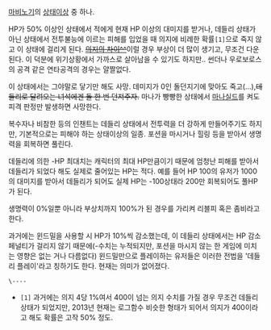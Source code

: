 [마비노기](%EB%A7%88%EB%B9%84%EB%85%B8%EA%B8%B0.md)의
[상태이상](%EC%83%81%ED%83%9C%EC%9D%B4%EC%83%81.md) 중 하나.

HP가 50% 이상인 상태에서 적에게 현재 HP 이상의 대미지를 받거나, 데들리 상태가 아닌 상태에서 전투불능에 이르는 피해를 입었을 때
의지에 비례한 확률`[1]`으로 죽지 않고 이 상태에 걸리게 된다. <del>[의지의
차이^^](/wiki/%EC%9D%98%EC%A7%80%EB%93%9C%EB%A6%BD)</del>이럴 경우 부상이 더 많이 생기고, 무조건
다운된다. 이 덕분에 위기상황에서 가까스로 살아남을 수 있기도 하지만.. 썬더나 우로보로스의 공격 같은 연타공격의 경우는 얄짤없다.

이 상태에서는 그야말로 닿기만 해도 사망. 데미지가 0인 돌던지기에 맞아도 죽고(...),<del>데들리로 달려오는 녀석에겐 돌 한 번
던져주자.</del> 마나가 빵빵한 상태에서 [마나실드](%EB%A7%88%EB%82%98%20%EC%8B%A4%EB%93%9C.md)를 켜도 피격 판정만 발생하면 사망한다.

복수자나 비참한 등의 인챈트는 데들리 상태에서 전투력을 더 강하게 만들어주기도 하지만, 기본적으로는 피해야 하는 상태이상의 일종. 포션을
마시거나 힐링 등을 받아서 생명력을 회복하면 풀린다.

데들리에 의한 -HP 최대치는 캐릭터의 최대 HP만큼이기 때문에 엄청난 피해를 받아서 데들리가 되었다 해도 실제로 줄어있는 HP는 적다.
예를 들어 HP 100의 유저가 1000의 대미지를 받아서 데들리가 되어도 실제 HP는 -100상태라 200만 회복되어도 풀HP가 된다.

생명력이 0%일뿐 아니라 부상치까지 100%가 된 경우를 가리켜 리블피 혹은 좀비라고 한다.

과거에는 윈드밀을 사용할 시 HP가 10%씩 감소했는데, 이 데들리 상태에서는 HP 감소 페널티가 걸리지 않기 때문에(-수치는 누적되지만,
포션을 마시지 않는 한 게임에 미치는 영향은 없는 거나 다름없다) 윈드밀만으로 플레이하는 유저들은 이러한 전법을 '데들리 플레이'라고
칭하기도 한다. 현재는 의미가 없어졌다.

`\----`

  * `[1]` 과거에는 의지 4당 1%여서 400이 넘는 의지 수치를 가질 경우 무조건 데들리 상태가 되었지만, 2013년 현재는 로그함수 비슷한 형태가 되어서 의지가 400이라고 해도 확률은 고작 50% 정도.

